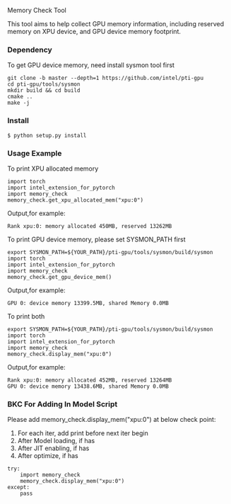 
Memory Check Tool

This tool aims to help collect GPU memory information, including reserved memory on XPU device, and GPU device memory footprint.

### Dependency 
To get GPU device memory, need install sysmon tool first
```console
git clone -b master --depth=1 https://github.com/intel/pti-gpu 
cd pti-gpu/tools/sysmon 
mkdir build && cd build 
cmake .. 
make -j
```

### Install
```console
$ python setup.py install
```

### Usage Example
To print XPU allocated memory
```console
import torch
import intel_extension_for_pytorch
import memory_check
memory_check.get_xpu_allocated_mem("xpu:0")
```
Output,for example:
```console
Rank xpu:0: memory allocated 450MB, reserved 13262MB
```

To print GPU device memory, please set SYSMON_PATH first
```console
export SYSMON_PATH=${YOUR_PATH}/pti-gpu/tools/sysmon/build/sysmon
import torch
import intel_extension_for_pytorch
import memory_check
memory_check.get_gpu_device_mem()
```
Output,for example:
```console
GPU 0: device memory 13399.5MB, shared Memory 0.0MB
```

To print both
```console
export SYSMON_PATH=${YOUR_PATH}/pti-gpu/tools/sysmon/build/sysmon
import torch
import intel_extension_for_pytorch
import memory_check
memory_check.display_mem("xpu:0")
```
Output,for example:
```console
Rank xpu:0: memory allocated 452MB, reserved 13264MB
GPU 0: device memory 13438.6MB, shared Memory 0.0MB
```

### BKC For Adding In Model Script
Please add memory_check.display_mem("xpu:0") at below check point:
1. For each iter, add print before next iter begin
2. After Model loading, if has
3. After JIT enabling, if has
4. After optimize, if has

```console
try:
    import memory_check
    memory_check.display_mem("xpu:0")
except:
    pass
```
